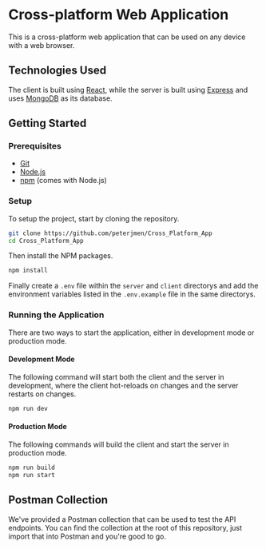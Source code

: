 # Cross-platform Web Application

This is a cross-platform web application that can be used on any device with a web browser.

## Technologies Used

The client is built using [React](https://reactjs.org/), while the server is built using [Express](https://expressjs.com/) and uses [MongoDB](https://www.mongodb.com/) as its database.

## Getting Started

### Prerequisites

- [Git](https://git-scm.com/)
- [Node.js](https://nodejs.org/en/)
- [npm](https://www.npmjs.com/) (comes with Node.js)

### Setup

To setup the project, start by cloning the repository.

```sh
git clone https://github.com/peterjmen/Cross_Platform_App
cd Cross_Platform_App
```

Then install the NPM packages.

```sh
npm install
```

Finally create a `.env` file within the `server` and `client` directorys and add the environment variables listed in the `.env.example` file in the same directorys.

### Running the Application

There are two ways to start the application, either in development mode or production mode.

#### Development Mode

The following command will start both the client and the server in development, where the client hot-reloads on changes and the server restarts on changes.

```sh
npm run dev
```

#### Production Mode

The following commands will build the client and start the server in production mode.

```sh
npm run build
npm run start
```

## Postman Collection

We've provided a Postman collection that can be used to test the API endpoints. You can find the collection at the root of this repository, just import that into Postman and you're good to go.
